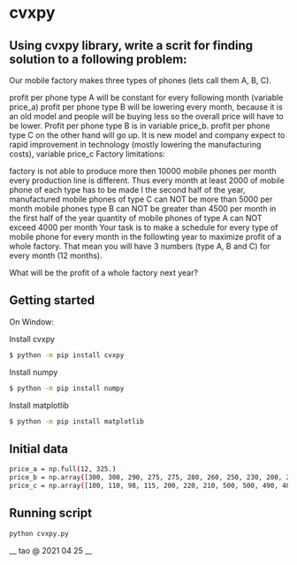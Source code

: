 # cvxpy
## Using cvxpy library, write a scrit for finding solution to a following problem:

Our mobile factory makes three types of phones (lets call them A, B, C).

profit per phone type A will be constant for every following month (variable price_a)
profit per phone type B will be lowering every month, because it is an old model and people will be buying less so the overall price will have to be lower. Profit per phone type B is in variable price_b.
profit per phone type C on the other hand will go up. It is new model and company expect to rapid improvement in technology (mostly lowering the manufacturing costs), variable price_c
Factory limitations:

factory is not able to produce more then 10000 mobile phones per month
every production line is different. Thus every month at least 2000 of mobile phone of each type has to be made
I the second half of the year, manufactured mobile phones of type C can NOT be more than 5000 per month
mobile phones type B can NOT be greater than 4500 per month
in the first half of the year quantity of mobile phones of type A can NOT exceed 4000 per month
Your task is to make a schedule for every type of mobile phone for every month in the followting year to maximize profit of a whole factory. That mean you will have 3 numbers (type A, B and C) for every month (12 months).

What will be the profit of a whole factory next year?

## Getting started
On Window:
 
Install cvxpy

```bash
$ python -m pip install cvxpy
``` 
Install numpy


```bash
$ python -m pip install numpy
``` 
Install matplotlib

```bash
$ python -m pip install matplotlib
``` 
## Initial data
```bash
price_a = np.full(12, 325.)
price_b = np.array([300, 300, 290, 275, 275, 280, 260, 250, 230, 200, 210, 190.])
price_c = np.array([100, 110, 98, 115, 200, 220, 210, 500, 500, 490, 487, 550.])
```
## Running script

```bash
python cvxpy.py
``` 
__ tao @ 2021 04 25 __
